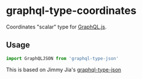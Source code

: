 # graphql-type-coordinates 

Coordinates "scalar" type for [GraphQL.js](https://github.com/graphql/graphql-js).

## Usage

```js
import GraphQLJSON from 'graphql-type-json'
```

This is based on Jimmy Jia's [graphql-type-json](https://github.com/taion/graphql-type-json)

